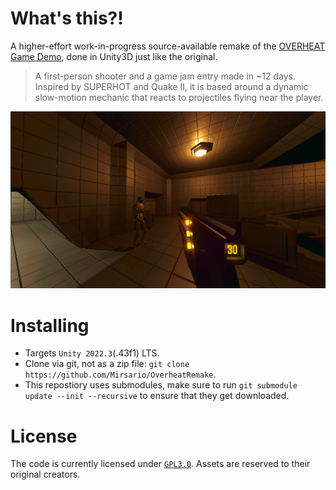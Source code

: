 # What's this?!
A higher-effort work-in-progress source-available remake of the [OVERHEAT Game Demo](https://youtu.be/zXXUYTJTVog), done in Unity3D just like the original.
> A first-person shooter and a game jam entry made in ~12 days. Inspired by SUPERHOT and Quake II, it is based around a dynamic slow-motion mechanic that reacts to projectiles flying near the player.

![](https://github.com/Mirsario/OverheatRemake/blob/dev/.github/Screenshot1.png?raw=true)

# Installing
- Targets `Unity 2022.3`(.43f1) LTS.
- Clone via git, not as a zip file: `git clone https://github.com/Mirsario/OverheatRemake`.
- This repostiory uses submodules, make sure to run `git submodule update --init --recursive` to ensure that they get downloaded.

# License
The code is currently licensed under [`GPL3.0`](https://github.com/Mirsario/OverheatRemake/blob/dev/LICENSE.Code.md).
Assets are reserved to their original creators.